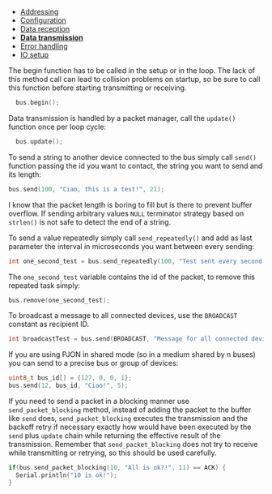 - [Addressing](https://github.com/gioblu/PJON/tree/6.1/documentation/addressing.md)
- [Configuration](https://github.com/gioblu/PJON/tree/6.1/documentation/configuration.md)
- [Data reception](https://github.com/gioblu/PJON/tree/6.1/documentation/data-reception.md)
- **[Data transmission](https://github.com/gioblu/PJON/tree/6.1/documentation/data-transmission.md)**
- [Error handling](https://github.com/gioblu/PJON/tree/6.1/documentation/error-handling.md)
- [IO setup](https://github.com/gioblu/PJON/tree/6.1/documentation/io-setup.md)

The begin function has to be called in the setup or in the loop. The lack of this method call can lead to collision problems on startup, so be sure to call this function before starting transmitting or receiving.
```cpp  
  bus.begin();
```

Data transmission is handled by a packet manager, call the `update()` function once per loop cycle:
```cpp  
  bus.update();
```

To send a string to another device connected to the bus simply call `send()` function passing the id you want to contact, the string you want to send and its length:
```cpp
bus.send(100, "Ciao, this is a test!", 21);
```

I know that the packet length is boring to fill but is there to prevent buffer overflow. If sending arbitrary values `NULL` terminator strategy based on `strlen()` is not safe to detect the end of a string.

To send a value repeatedly simply call `send_repeatedly()` and add as last parameter the interval in microseconds you want between every sending:
```cpp
int one_second_test = bus.send_repeatedly(100, "Test sent every second!", 23, 1000000);
```

The `one_second_test` variable contains the id of the packet, to remove this repeated task simply:
```cpp
bus.remove(one_second_test);
```

To broadcast a message to all connected devices, use the `BROADCAST` constant as recipient ID.
```cpp
int broadcastTest = bus.send(BROADCAST, "Message for all connected devices.", 34);
```

If you are using PJON in shared mode (so in a medium shared by n buses) you can send to a precise bus or group of devices:
```cpp
uint8_t bus_id[] = {127, 0, 0, 1};
bus.send(12, bus_id, "Ciao!", 5);
```

If you need to send a packet in a blocking manner use `send_packet_blocking` method, instead of adding the packet to the buffer like `send` does, `send_packet_blocking` executes the transmission and the backoff retry if necessary exactly how would have been executed by the `send` plus `update` chain while returning the effective result of the transmission. Remember that `send_packet_blocking` does not try to receive while transmitting or retrying, so this should be used carefully.
```cpp
if(bus.send_packet_blocking(10, "All is ok?!", 11) == ACK) {
  Serial.println("10 is ok!");
}  
```
